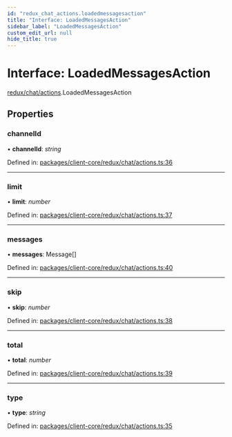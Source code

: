 ```yaml
---
id: "redux_chat_actions.loadedmessagesaction"
title: "Interface: LoadedMessagesAction"
sidebar_label: "LoadedMessagesAction"
custom_edit_url: null
hide_title: true
---
```


# Interface: LoadedMessagesAction

[redux/chat/actions](../modules/redux_chat_actions.md).LoadedMessagesAction

## Properties

### channelId

• **channelId**: *string*

Defined in: [packages/client-core/redux/chat/actions.ts:36](https://github.com/xr3ngine/xr3ngine/blob/66a84a950/packages/client-core/redux/chat/actions.ts#L36)

___

### limit

• **limit**: *number*

Defined in: [packages/client-core/redux/chat/actions.ts:37](https://github.com/xr3ngine/xr3ngine/blob/66a84a950/packages/client-core/redux/chat/actions.ts#L37)

___

### messages

• **messages**: Message[]

Defined in: [packages/client-core/redux/chat/actions.ts:40](https://github.com/xr3ngine/xr3ngine/blob/66a84a950/packages/client-core/redux/chat/actions.ts#L40)

___

### skip

• **skip**: *number*

Defined in: [packages/client-core/redux/chat/actions.ts:38](https://github.com/xr3ngine/xr3ngine/blob/66a84a950/packages/client-core/redux/chat/actions.ts#L38)

___

### total

• **total**: *number*

Defined in: [packages/client-core/redux/chat/actions.ts:39](https://github.com/xr3ngine/xr3ngine/blob/66a84a950/packages/client-core/redux/chat/actions.ts#L39)

___

### type

• **type**: *string*

Defined in: [packages/client-core/redux/chat/actions.ts:35](https://github.com/xr3ngine/xr3ngine/blob/66a84a950/packages/client-core/redux/chat/actions.ts#L35)
